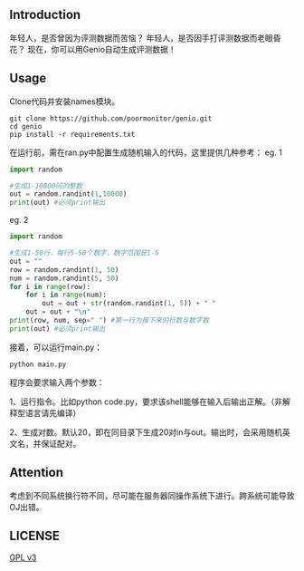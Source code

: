## Introduction

年轻人，是否曾因为评测数据而苦恼？
年轻人，是否因手打评测数据而老眼昏花？
现在，你可以用Genio自动生成评测数据！

## Usage

Clone代码并安装names模块。

```shell
git clone https://github.com/poormonitor/genio.git
cd genio
pip install -r requirements.txt
```

在运行前，需在ran.py中配置生成随机输入的代码，这里提供几种参考：
eg. 1

```python
import random

#生成1-10000间的整数
out = random.randint(1,10000)
print(out) #必须print输出
```
eg. 2
```python
import random

#生成1-50行，每行5-50个数字，数字范围是1-5
out = ""
row = random.randint(1, 50)
num = random.randint(5, 50)
for i in range(row):
    for i in range(num):
        out = out + str(random.randint(1, 5)) + " "
    out = out + "\n"
print(row, num, sep=" ") #第一行为接下来的行数与数字数
print(out) #必须print输出
```

接着，可以运行main.py：

```shell
python main.py
```

程序会要求输入两个参数：

1、运行指令。比如python code.py，要求该shell能够在输入后输出正解。（非解释型语言请先编译）

2、生成对数。默认20，即在同目录下生成20对in与out。输出时，会采用随机英文名，并保证配对。

## Attention

考虑到不同系统换行符不同，尽可能在服务器同操作系统下进行。跨系统可能导致OJ出错。

## LICENSE

[GPL v3](https://www.gnu.org/licenses/gpl-3.0-standalone.html)